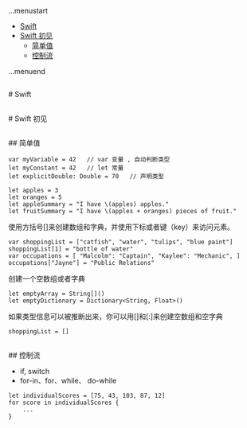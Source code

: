 ...menustart

 - [Swift](#ae832e9b5bda2699db45f3fa6aa8c556)
 - [Swift 初见](#615cb80db0ce206ba8b503e8cfd8dc29)
	 - [简单值](#784a1eecef63971124e06e00d4234693)
	 - [控制流](#22151ac437197cee5637f0a298a3647b)

...menuend


<h2 id="ae832e9b5bda2699db45f3fa6aa8c556"></h2>
# Swift 

<h2 id="615cb80db0ce206ba8b503e8cfd8dc29"></h2>
# Swift 初见

<h2 id="784a1eecef63971124e06e00d4234693"></h2>
## 简单值

```
var myVariable = 42   // var 变量 , 自动判断类型
let myConstant = 42   // let 常量
let explicitDouble: Double = 70   // 声明类型
```

```
let apples = 3
let oranges = 5
let appleSummary = "I have \(apples) apples."
let fruitSummary = "I have \(apples + oranges) pieces of fruit." 
```

使用方括号[]来创建数组和字典，并使用下标或者键（key）来访问元素。

```
var shoppingList = ["catfish", "water", "tulips", "blue paint"]
shoppingList[1] = "bottle of water"
var occupations = [ "Malcolm": "Captain", "Kaylee": "Mechanic", ]
occupations["Jayne"] = "Public Relations" 
```

创建一个空数组或者字典

```
let emptyArray = String[]()
let emptyDictionary = Dictionary<String, Float>() 
```

如果类型信息可以被推断出来，你可以用[]和[:]来创建空数组和空字典

```
shoppingList = []  
```


<h2 id="22151ac437197cee5637f0a298a3647b"></h2>
## 控制流

 - if, switch
 - for-in、for、while、 do-while

```
let individualScores = [75, 43, 103, 87, 12] 
for score in individualScores {
	...
}
```
